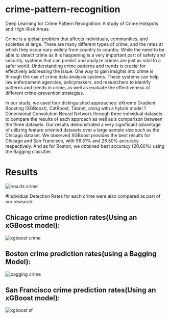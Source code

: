 # crime-pattern-recognition
Deep Learning for Crime Pattern Recognition: A study of Crime Hotspots and High-Risk Areas.

Crime is a global problem that affects individuals, communities, and societies at large. There are many different types of crime, and the rates at which they occur vary widely from country to country. While the need to be able to detect crime as it is happening is a very important part of safety and security, systems that can predict and analyze crimes are just as vital to a safer world. Understanding crime patterns and trends is crucial for effectively addressing the issue. One way to gain insights into crime is through the use of crime data analysis systems. These systems can help law enforcement agencies, policymakers, and researchers to identify patterns and trends in crime, as well as evaluate the effectiveness of different crime-prevention strategies. 

In our study, we used four distinguished approaches: eXtreme Gradient Boosting (XGBoost), CatBoost, Tabnet, along with a hybrid model 1 Dimensional Convolution Neural Network through three individual datasets to compare the results of each approach as well as a comparison between the three datasets. Our results demonstrated a very significant advantage of utilizing feature oriented datasets over a large sample size such as the Chicago dataset. We observed XGBoost provides the best results for Chicago and San Francisco, with 96.51% and 26.50% accuracy respectively. And as for Boston, we obtained best accuracy (20.80%) using the Bagging classifier.


# Results

![results crime](https://github.com/rahulharikumarr/crime-pattern-recognition/assets/52792591/cd397d86-764a-4fcf-aaba-cce7484ccccc)

#Individual Detection Rates for each crime were also compared as part of our research:

## Chicago crime prediction rates(Using an xGBoost model):
![xgboost crime](https://github.com/rahulharikumarr/crime-pattern-recognition/assets/52792591/3c1486dc-30ca-4ba8-b0a0-5e5eaed230e1)

## Boston crime prediction rates(using a Bagging Model):
![bagging crime](https://github.com/rahulharikumarr/crime-pattern-recognition/assets/52792591/a921a19e-a993-49e7-96e9-8253c0a43f8e)

## San Francisco crime prediction rates(Using an xGBoost model):
![xgboost sf](https://github.com/rahulharikumarr/crime-pattern-recognition/assets/52792591/16ecb075-a0d7-4f06-aa08-6f44b480e73b)



